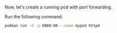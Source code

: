 Now, let's create a running pod with port forwarding.

Run the following command:

```bash  
podman run -d -p 8080:80 --name mypod httpd
```